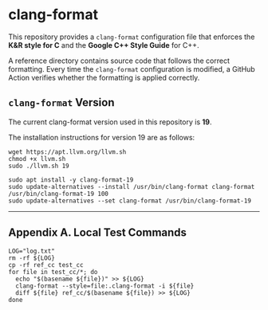 # clang-format

This repository provides a `clang-format` configuration file that enforces the **K&R style for C** and the **Google C++ Style Guide** for C++.

A reference directory contains source code that follows the correct formatting. Every time the `clang-format` configuration is modified, a GitHub Action verifies whether the formatting is applied correctly.

## `clang-format` Version

The current clang-format version used in this repository is **19**.

The installation instructions for version 19 are as follows:

```shell
wget https://apt.llvm.org/llvm.sh
chmod +x llvm.sh
sudo ./llvm.sh 19

sudo apt install -y clang-format-19
sudo update-alternatives --install /usr/bin/clang-format clang-format /usr/bin/clang-format-19 100
sudo update-alternatives --set clang-format /usr/bin/clang-format-19
```

---

## Appendix A. Local Test Commands

```shell
LOG="log.txt"
rm -rf ${LOG}
cp -rf ref_cc test_cc
for file in test_cc/*; do
  echo "$(basename ${file})" >> ${LOG}
  clang-format --style=file:.clang-format -i ${file}
  diff ${file} ref_cc/$(basename ${file}) >> ${LOG}
done
```
